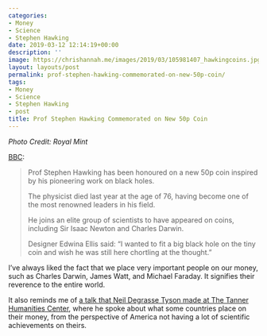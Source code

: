 ```yaml
---
categories:
- Money
- Science
- Stephen Hawking
date: 2019-03-12 12:14:19+00:00
description: ''
image: https://chrishannah.me/images/2019/03/105981407_hawkingcoins.jpg
layout: layouts/post
permalink: prof-stephen-hawking-commemorated-on-new-50p-coin/
tags:
- Money
- Science
- Stephen Hawking
- post
title: Prof Stephen Hawking Commemorated on New 50p Coin
---
```


<p><em>Photo Credit: Royal Mint</em></p>
<p><a href="https://www.bbc.co.uk/news/uk-england-cambridgeshire-47527505">BBC</a>:</p>
<blockquote><p>Prof Stephen Hawking has been honoured on a new 50p coin inspired by his pioneering work on black holes.</p>
<p>The physicist died last year at the age of 76, having become one of the most renowned leaders in his field.</p>
<p>He joins an elite group of scientists to have appeared on coins, including Sir Isaac Newton and Charles Darwin.</p>
<p>Designer Edwina Ellis said: &#8220;I wanted to fit a big black hole on the tiny coin and wish he was still here chortling at the thought.&#8221;</p></blockquote>
<p>I&#8217;ve always liked the fact that we place very important people on our money, such as Charles Darwin, James Watt, and Michael Faraday. It signifies their reverence to the entire world.</p>
<p>It also reminds me of <a href="https://www.youtube.com/watch?v=An9Y9gzari0">a talk that Neil Degrasse Tyson made at The Tanner Humanities Center</a>, where he spoke about what some countries place on their money, from the perspective of America not having a lot of scientific achievements on theirs.</p>
